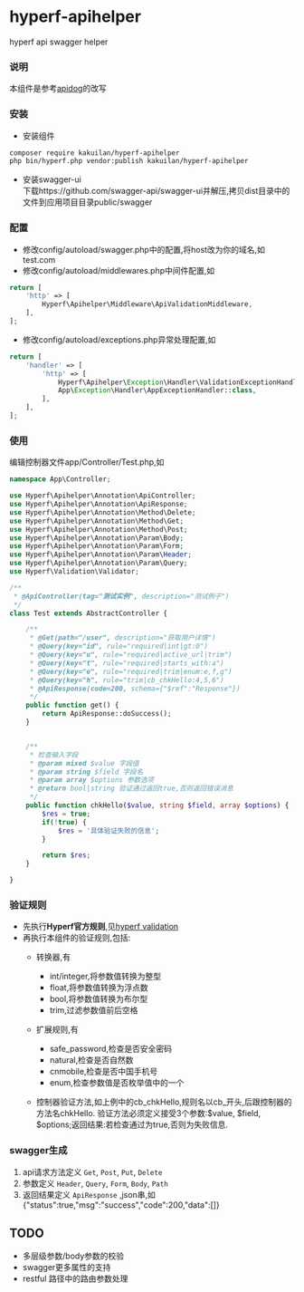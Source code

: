 # hyperf-apihelper
hyperf api swagger helper

### 说明
本组件是参考[apidog](https://github.com/daodao97/apidog)的改写


### 安装
- 安装组件
```sh
composer require kakuilan/hyperf-apihelper
php bin/hyperf.php vendor:publish kakuilan/hyperf-apihelper
```

- 安装swagger-ui  
下载https://github.com/swagger-api/swagger-ui并解压,拷贝dist目录中的文件到应用项目目录public/swagger


### 配置
- 修改config/autoload/swagger.php中的配置,将host改为你的域名,如test.com
- 修改config/autoload/middlewares.php中间件配置,如
```php
return [
    'http' => [
        Hyperf\Apihelper\Middleware\ApiValidationMiddleware,
    ],
];
```
- 修改config/autoload/exceptions.php异常处理配置,如
```php
return [
    'handler' => [
        'http' => [
            Hyperf\Apihelper\Exception\Handler\ValidationExceptionHandler::class,
            App\Exception\Handler\AppExceptionHandler::class,
        ],
    ],
];
```


### 使用
编辑控制器文件app/Controller/Test.php,如
```php
namespace App\Controller;

use Hyperf\Apihelper\Annotation\ApiController;
use Hyperf\Apihelper\Annotation\ApiResponse;
use Hyperf\Apihelper\Annotation\Method\Delete;
use Hyperf\Apihelper\Annotation\Method\Get;
use Hyperf\Apihelper\Annotation\Method\Post;
use Hyperf\Apihelper\Annotation\Param\Body;
use Hyperf\Apihelper\Annotation\Param\Form;
use Hyperf\Apihelper\Annotation\Param\Header;
use Hyperf\Apihelper\Annotation\Param\Query;
use Hyperf\Validation\Validator;

/**
 * @ApiController(tag="测试实例", description="测试例子")
 */
class Test extends AbstractController {

    /**
     * @Get(path="/user", description="获取用户详情")
     * @Query(key="id", rule="required|int|gt:0")
     * @Query(key="u", rule="required|active_url|trim")
     * @Query(key="t", rule="required|starts_with:a")
     * @Query(key="e", rule="required|trim|enum:e,f,g")
     * @Query(key="h", rule="trim|cb_chkHello:4,5,6")
     * @ApiResponse(code=200, schema={"$ref":"Response"})
     */
    public function get() {
        return ApiResponse::doSuccess();
    }


    /**
     * 检查输入字段
     * @param mixed $value 字段值
     * @param string $field 字段名
     * @param array $options 参数选项
     * @return bool|string 验证通过返回true,否则返回错误消息
     */
    public function chkHello($value, string $field, array $options) {
        $res = true;
        if(!true) {
            $res = '具体验证失败的信息';
        }

        return $res;
    }

}
```


### 验证规则
- 先执行**Hyperf官方规则**,见[hyperf validation](https://hyperf.wiki/#/zh-cn/validation)
- 再执行本组件的验证规则,包括:  
  - 转换器,有
    - int/integer,将参数值转换为整型
    - float,将参数值转换为浮点数
    - bool,将参数值转换为布尔型
    - trim,过滤参数值前后空格
    
  - 扩展规则,有
    - safe_password,检查是否安全密码
    - natural,检查是否自然数
    - cnmobile,检查是否中国手机号
    - enum,检查参数值是否枚举值中的一个
    
  - 控制器验证方法,如上例中的cb_chkHello,规则名以cb_开头,后跟控制器的方法名chkHello.
  验证方法必须定义接受3个参数:$value, $field, $options;返回结果:若检查通过为true,否则为失败信息.
  

### swagger生成

1.  api请求方法定义 `Get`, `Post`, `Put`, `Delete`
2.  参数定义 `Header`, `Query`, `Form`, `Body`, `Path`
3.  返回结果定义 `ApiResponse` ,json串,如{"status":true,"msg":"success","code":200,"data":[]}


## TODO
- 多层级参数/body参数的校验
- swagger更多属性的支持
- restful 路径中的路由参数处理

